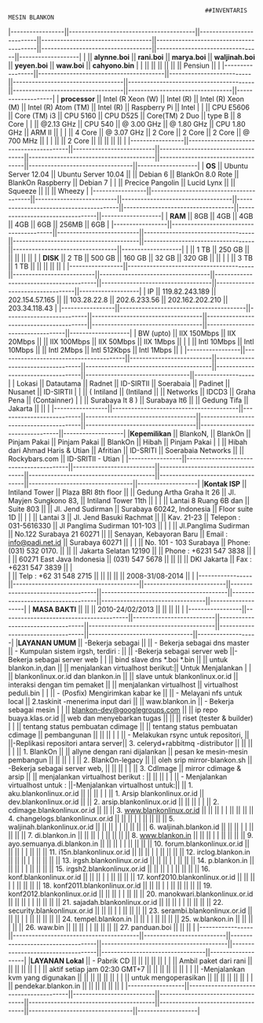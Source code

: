 															##INVENTARIS MESIN BLANKON


|-----------------||----------------------------------------||--------------------------||-----------------------------------||----------------------------------------||-----------------------------------||---------------------------------||-------------------|
|                 ||             **alynne.boi**             ||     **rani.boi**         ||           **marya.boi**           ||             **waljinah.boi**           ||         **yeyen.boi**             ||          **waw.boi**            ||  **cahyono.bin**           |
|                 ||                                        ||                         ||                                 ||                                    ||                                   ||    Pensiun                     ||                           |
|-----------------||----------------------------------------||--------------------------||-----------------------------------||----------------------------------------||-----------------------------------||---------------------------------||-------------------|
| **processor**   || Intel (R Xeon (W)                      || Intel (R)                || Intel (R) Xeon (M)                || Intel (R) Atom (TM)                    || Intel (R)                         || Raspberry Pi                    || Intel                     |
|                 || CPU E5606                              || Core (TM) i3             || CPU 5160                          || CPU D525                               || Core(TM) 2 Duo                   || type B                          || 8 Core                    |
|                 || @2.13 GHz                              || CPU 540                  || @ 3.00 GHz                        || @ 1.80 GHz                             || CPU 1.80 GHz                      || ARM II                          ||                           |
|                 || 4 Core                                 || @ 3.07 GHz               || 2 Core                            || 2 Core                                 || 2 Core                            || @ 700 MHz                       ||                           |
|                 ||                                        || 2 Core                   ||                                   ||                                        ||                                   ||                                 ||                           |
|-----------------||----------------------------------------||--------------------------||-----------------------------------||----------------------------------------||-----------------------------------||---------------------------------||-------------------|
|     **OS**      ||  Ubuntu Server 12.04                   || Ubuntu Server 10.04      ||                                   || Debian 6                               || BlankOn 8.0 Rote                       || BlankOn Raspberry                 || Debian 7                  |
|                 ||  Precice Pangolin                      || Lucid Lynx               ||                                   || Squeeze                                ||                                   ||                                ||   Wheezy                  |
|-----------------||----------------------------------------||--------------------------||-----------------------------------||----------------------------------------||-----------------------------------||---------------------------------||-------------------|
|    **RAM**      || 8GB                                    || 4GB                      || 4GB                               || 4GB                                    || 6GB                               || 256MB                           || 6GB               |
|-----------------||----------------------------------------||--------------------------||-----------------------------------||----------------------------------------||-----------------------------------||---------------------------------||-------------------|
|                 || 1 TB                                   || 250 GB                   ||                                   ||                                        ||                                   ||                                 ||                           |
|   **DISK**      || 2 TB                                   || 500 GB                   || 160 GB                            || 32 GB                                  || 320 GB                            ||                                 ||                           |
|                 || 3 TB                                   || 1 TB                     ||                                   ||                                        ||                                   ||                                 ||                           | |-----------------||----------------------------------------||--------------------------||-----------------------------------||----------------------------------------||-----------------------------------||---------------------------------||-------------------|
|       IP        || 119.82.243.189                         || 202.154.57.165           ||                                   || 103.28.22.8                            || 202.6.233.56                      || 202.162.202.210                 || 203.34.118.43             |
|-----------------||----------------------------------------||--------------------------||-----------------------------------||----------------------------------------||-----------------------------------||---------------------------------||-------------------|
|   BW (upto)     || IIX 150Mbps                            || IIX 20Mbps               ||                                   || IIX 100Mbps                           || IIX 50Mbps                        || IIX 1Mbps                       ||                           |
|                 || Intl 10Mbps                            || Intl 10Mbps              ||                                   || Intl 2Mbps                             || Intl 512Kbps                      || Intl 1Mbps                      ||                           | 
|-----------------||----------------------------------------||--------------------------||-----------------------------------||----------------------------------------||-----------------------------------||---------------------------------||-------------------|
|     Lokasi      || Datautama                              || Radnet                   || ID-SIRTII                         || Soerabaia                              || Padinet                            || Nusanet                         || ID-SIRTII                 |
|                 || ( Intiland                             || (Intiland                ||                                   || Networks                               || IDCD3                             || Graha Pena                      || (Containner)              |
|                 || Surabaya lt 8 )                        || Surabaya lt6             ||                                   || Gedung Tifa                            || Jakarta                            ||                                 ||                           |
|-----------------||----------------------------------------||--------------------------||-----------------------------------||----------------------------------------||-----------------------------------||---------------------------------||-------------------| 
|**Kepemilikan**  || BlankoN,                               || BlankOn                  || Pinjam Pakai                      || Pinjam Pakai                          || BlankOn                         || Hibah                           || Pinjam Pakai              |
|                 || Hibah dari Ahmad Haris & Utian         || Afritian                 || ID-SRITI                               || Soerabaia Networks                ||                 || Rockybars.com   || ID-SRITII - Utian         |
|-----------------||----------------------------------------||--------------------------||-----------------------------------||----------------------------------------||-----------------------------------||---------------------------------||-------------------|
|**Kontak ISP**   || Intiland Tower                         || Plaza BRI 8th floor      ||                                   || Gedung Artha Graha lt 26              || Jl. Mayjen Sungkono 83,           || Intiland Tower 11th             ||                           |
|                 || Lantai 8 Ruang 6B dan                  || Suite 803                ||                                   || Jl. Jend Sudirman            || Surabaya 60242, Indonesia         || Floor suite 1D                   ||                           |
|                 || Lantai 3                               || Jl. Jend Basuki Rachmat  ||                                   || Kav. 21-23                             || Telepon : 031-5616330             || Jl Panglima Sudirman 101-103    ||                           |
|                 || Jl.Panglima Sudirman      || No.122 Surabaya 21 60271 ||                    || Senayan, Kebayoran Baru || Email : info@padi.net.id          || Surabaya 60271                    ||                           |
|                 || No. 101 - 103 Surabaya                 || Phone:(031) 532 0170.    ||                                   ||                                       || Jakarta Selatan 12190   ||                                   || Phone : +6231 547 3838          ||                         |
|                 || 60271 East Java Indonesia              || (031) 547 5678           ||                                   ||                                   ||                                        || DKI Jakarta                     || Fax : +6231 547 3839            ||                   |        
|                 || Telp : +62 31 548 2715                 ||                          ||                                   ||                                        ||                                   || 2008-31/08-2014                 ||                           |
|-----------------||----------------------------------------||--------------------------||-----------------------------------||----------------------------------------||-----------------------------------||---------------------------------||-------------------|
| **MASA BAKTI**  ||                                        ||                          ||  2010-24/02/2013                  ||                                        ||                                   ||                                 ||                           |
|-----------------||----------------------------------------||--------------------------||-----------------------------------||----------------------------------------||-----------------------------------||---------------------------------||-------------------|
|**LAYANAN UMUM** || -Bekerja sebagai                      ||                          || - Bekerja sebagai dns master      || - Kumpulan sistem irgsh, terdiri :    ||                                   || -Bekerja sebagai server web     ||-Bekerja sebagai server web         |
|                 || bind slave dns *.boi *.bin             ||                          || untuk blankon.in,dan              ||                                   || menjalankan virtualhost berikut:|| Untuk Menjalankan           |
|                 || blankonlinux.or.id dan blankon.in      ||                          || slave untuk blankonlinux.or.id    || interaksi dengan tim pemaket         ||                         || menjalankan virtualhost     || virtualhost peduli.bin     |
|                 || - (Posfix) Mengirimkan kabar ke        ||                          || - Melayani nfs untuk local        || 2.taskinit -menerima input dari        ||                                   ||  waw.blankon.in                 || - Bekerja sebagai mesin    |
|                 || blankon-dev@googlegroups.com           ||                          || ip repo buaya.klas.or.id                  || web dan menyebarkan tugas                   ||                                    ||                       || riset (tester & builder)   |
|                 || tentang status pembuatan cdimage       ||                          || tentang status pembuatan cdimage  || pembangunan                            ||                                   ||                                  ||                           |
|                 || - Melakukan rsync untuk repositori,    ||                         ||-Replikasi repositori antara server|| 3. celeryd+rabbitmq -distributor       ||                                  ||                                  ||                           |
|                 || 1. BlankOn                             ||                          || allyne dengan rani dijalankan     || pesan ke mesin-mesin pembangun         ||                                   ||                                 ||                           |
|                 || 2. BlankOn-legacy                          ||                          || oleh srip mirror-blankon.sh       || -Bekerja sebagai server web,           ||                                   ||                                 ||                           |
|                 || 3. CdImage                             || mirror cdimage & arsip   ||                                   || menjalankan virtualhost berikut :      ||                                   ||                                ||                           |
|                 || - Menjalankan virtualhost untuk :      ||-Menjalankan virtualhost untuk:||                                   || 1. aku.blankonlinux.or.id             ||                                   ||                                 ||                           |
|                 || 1. Arsip blankonlinux.or.id                  || dev.blankonlinux.or.id   ||                                   || 2. arsip.blankonlinux.or.id           ||                                   ||                                 ||                           |
|                 || 2. cdimage.blankonlinux.or.id              ||                          ||                                   || 3. www.blankonlinux.or.id              ||                                   ||                                 ||                           |
|                 ||                                        ||                          ||                                   || 4. changelogs.blankonlinux.or.id       ||                                   ||                                 ||                           |
|                 ||                                        ||                          ||                                   || 5. waljinah.blankonlinux.or.id         ||                                   ||                                 ||                           |
|                 ||                                        ||                          ||                                   || 6. waljinah.blankon.id                 ||                                   ||                                 ||                           |
|                 ||                                        ||                          ||                                   || 7. di.blankon.in                      ||                                   ||                                 ||                           |
|                 ||                                        ||                          ||                                   || 8. www.blankon.in                      ||                                   ||                                 ||                           |
|                 ||                                        ||                          ||                                   || 9. ayo.semuanya.di.blankon.in          ||                                   ||                                 ||                           |
|                 ||                                        ||                          ||                                   || 10. forum.blankonlinux.or.id ||          ||         ||                 |
|                 ||                                        ||           || 11. i15n.blankonlinux.or.id            ||                                   ||                                  ||                   |
|                 ||                                        ||                          ||                                   || 12. irclog.blankon.in                  ||                                   ||                                 ||                            |
|                 ||                                        ||                          ||                                   || 13. irgsh.blankonlinux.or.id           ||                                   ||                                 ||                            |
|                 ||                                        ||                          || 14. p.blankon.in                       ||                                   ||                                   ||                            |
|                 ||                                        ||                          ||                                   || 15. irgsh2.blankonlinux.or.id          ||                                   ||                                 ||                            |
|                 ||                                        ||                          ||                                   || 16. konf.blankonlinux.or.id            ||                                   ||                                 ||                            |
|                 ||                          ||                                   ||                                   || 17. konf2010.blankonlinux.or.id        ||                                   ||                                 ||                            |
|                 ||                                        ||                         ||                                   || 18. konf2011.blankonlinux.or.id        ||                                 ||                                 ||                            |
|                 ||                                        ||                          ||                          ||                                   || 19. konf2012.blankonlinux.or.id       ||                                  ||                              ||                            |
|                 ||                                        ||                          || 20. manokwari.blankonlinux.or.id      ||                                   ||                              ||                   |
|                 ||                                        ||                        ||                                  || 21. sajadah.blankonlinux.or.id         ||                                  ||                               ||                   |
|                 ||                                        ||                          ||                                  || 22. security.blankonlinux.or.id      ||                                  ||                           ||                 |
|                 ||                                        ||                      ||                             || 23. serambi.blankonlinux.or.id        ||                                   ||                              ||                  |
|                 ||                                        ||                          ||                                   ||                                        || 24. tempel.blankon.in          ||                                   ||                   |
|                 ||                                        ||                          ||                                   || 25. w.blankon.in                   ||                             ||                              ||                   |
||                                   || 26. waw.bin                        ||                             ||                              ||                   |
|                 ||                                        ||                          ||                                   || 27. panduan.boi                    ||                                   ||                                 ||                             |
|-----------------||----------------------------------------||--------------------------||-----------------------------------||----------------------------------------||-----------------------------------||---------------------------------||-------------------|
|**LAYANAN Lokal** || - Pabrik CD                            ||                          ||                                   ||                         ||                           ||                            |
|                  || Ambil paket dari rani                  ||                          ||                                   ||                                                  ||                                   ||                            |
|                  || aktif setiap jam 02:30 GMT+7           ||                          ||                                   ||                                        ||                                   ||                       ||                            |
|                  || -Menjalankan kvm yang digunakan        ||                          ||                                   ||                                        ||                                   ||                                 ||                            |
|                  || untuk mengoperasikan                   ||                          ||                                   ||                                        ||                                   ||                                 ||                            |
|                  || pendekar.blankon.in                    ||                          ||                                   ||                                        ||                                   ||                                 ||                            |
|------------------||----------------------------------------||--------------------------||-----------------------------------||----------------------------------------||-----------------------------------||---------------------------------||-------------------|







